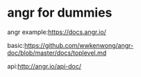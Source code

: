 angr for dummies
========


angr example:https://docs.angr.io/

basic:https://github.com/wwkenwong/angr-doc/blob/master/docs/toplevel.md

api:http://angr.io/api-doc/

